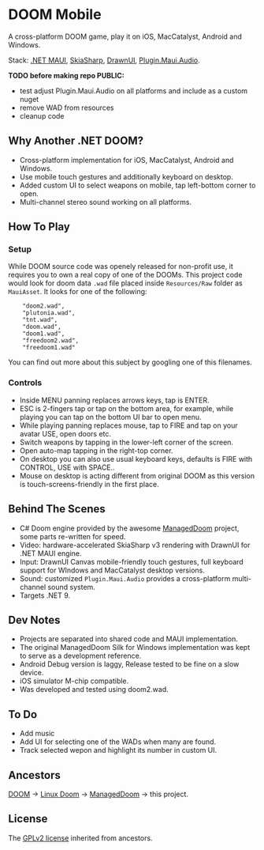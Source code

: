 # DOOM Mobile

A cross-platform DOOM game, play it on iOS, MacCatalyst, Android and Windows.

Stack: [.NET MAUI](https://dotnet.microsoft.com/en-us/apps/maui), [SkiaSharp](https://github.com/mono/SkiaSharp), [DrawnUI](https://github.com/taublast/DrawnUi.Maui), [Plugin.Maui.Audio](https://github.com/jfversluis/Plugin.Maui.Audio).

__TODO before making repo PUBLIC:__ 
* test adjust Plugin.Maui.Audio on all platforms and include as a custom nuget
* remove WAD from resources
* cleanup code

## Why Another .NET DOOM?

* Cross-platform implementation for iOS, MacCatalyst, Android and Windows. 
* Use mobile touch gestures and additionally keyboard on desktop.
* Added custom UI to select weapons on mobile, tap left-bottom corner to open.
* Multi-channel stereo sound working on all platforms.

## How To Play

### Setup

While DOOM source code was openely released for non-profit use, it requires you to own a real copy of one of the DOOMs. 
This project code would look for doom data `.wad` file placed inside `Resources/Raw` folder as `MauiAsset`. It looks for one of the following:
```
    "doom2.wad",
    "plutonia.wad",
    "tnt.wad",
    "doom.wad",
    "doom1.wad",
    "freedoom2.wad",
    "freedoom1.wad"
```
You can find out more about this subject by googling one of this filenames.

### Controls

* Inside MENU panning replaces arrows keys, tap is ENTER.
* ESC is 2-fingers tap or tap on the bottom area, for example, while playing you can tap on the bottom UI bar to open menu.
* While playing panning replaces mouse, tap to FIRE and tap on your avatar USE, open doors etc. 
* Switch weapons by tapping in the lower-left corner of the screen.
* Open auto-map tapping in the right-top corner.
* On desktop you can also use usual keyboard keys, defaults is FIRE with CONTROL, USE with SPACE..
* Mouse on desktop is acting different from original DOOM as this version is touch-screens-friendly in the first place.

## Behind The Scenes

* C# Doom engine provided by the awesome [ManagedDoom](https://github.com/sinshu/managed-doom) project, some parts re-written for speed.
* Video: hardware-accelerated SkiaSharp v3 rendering with DrawnUI for .NET MAUI engine.
* Input: DrawnUI Canvas mobile-friendly touch gestures, full keyboard support for WIndows and MacCatalyst desktop versions.
* Sound: customized `Plugin.Maui.Audio` provides a cross-platform multi-channel sound system.
* Targets .NET 9.

## Dev Notes

* Projects are separated into shared code and MAUI implementation.
* The original ManagedDoom Silk for Windows implementation was kept to serve as a development reference.
* Android Debug version is laggy, Release tested to be fine on a slow device.
* iOS simulator M-chip compatible.
* Was developed and tested using doom2.wad.

## To Do

* Add music
* Add UI for selecting one of the WADs when many are found.
* Track selected wepon and highlight its number in custom UI.

## Ancestors

[DOOM](https://github.com/id-Software/DOOM) -> [Linux Doom](https://github.com/id-Software/DOOM) -> [ManagedDoom](https://github.com/sinshu/managed-doom) -> this project.

 ## License

The [GPLv2 license](licenses/LICENSE_ManagedDoom.txt) inherited from ancestors.